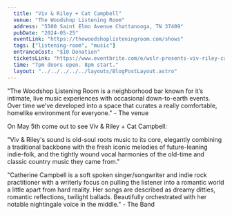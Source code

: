 ```yaml
---
  title: "Viv & Riley + Cat Campbell"
  venue: "The Woodshop Listening Room"
  address: "5500 Saint Elmo Avenue Chattanooga, TN 37409"
  pubDate: "2024-05-25"
  eventLink: "https://thewoodshoplisteningroom.com/shows"
  tags: ["listening-room", "music"]
  entranceCost: "$10 Donation"
  ticketsLink: "https://www.eventbrite.com/e/wslr-presents-viv-riley-cat-campbell-tickets-816023707877"
  time: "7pm doors open. 8pm start."
  layout: "../../../../../layouts/BlogPostLayout.astro"
---
```


"The Woodshop Listening Room is a neighborhood bar known for it’s intimate, live music experiences with occasional down-to-earth events. Over time we’ve developed into a space that curates a really comfortable, homelike environment for everyone." - The venue

On May 5th come out to see Viv & Riley + Cat Campbell:

"Viv & Riley's sound is old-soul roots music to its core, elegantly combining a traditional backbone with the fresh iconic melodies of future-leaning indie-folk, and the tightly wound vocal harmonies of the old-time and classic country music they came from." 

"Catherine Campbell is a soft spoken singer/songwriter and indie rock practitioner with a writerly focus on pulling the listener into a romantic world a little apart from hard reality. Her songs are described as dreamy ditties, romantic reflections, twilight ballads. Beautifully orchestrated with her notable nightingale voice in the middle." - The Band
